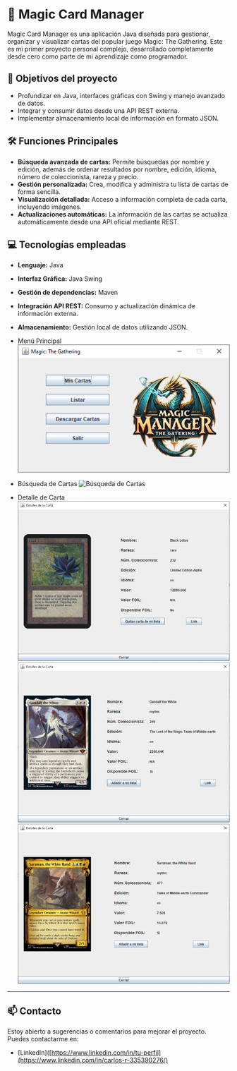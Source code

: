 # 🚀 Magic Card Manager

Magic Card Manager es una aplicación Java diseñada para gestionar, organizar y visualizar cartas del popular juego Magic: The Gathering.
Este es mi primer proyecto personal complejo, desarrollado completamente desde cero como parte de mi aprendizaje como programador.
## 🎯 Objetivos del proyecto

- Profundizar en Java, interfaces gráficas con Swing y manejo avanzado de datos.
- Integrar y consumir datos desde una API REST externa.
- Implementar almacenamiento local de información en formato JSON.

## 🛠️ Funciones Principales

- **Búsqueda avanzada de cartas:** Permite búsquedas por nombre y edición, además de ordenar resultados por nombre, edición, idioma, número de coleccionista, rareza y precio.
- **Gestión personalizada:** Crea, modifica y administra tu lista de cartas de forma sencilla.
- **Visualización detallada:** Acceso a información completa de cada carta, incluyendo imágenes.
- **Actualizaciones automáticas:** La información de las cartas se actualiza automáticamente desde una API oficial mediante REST.

## 💻 Tecnologías empleadas

- **Lenguaje:** Java
- **Interfaz Gráfica:** Java Swing
- **Gestión de dependencias:** Maven
- **Integración API REST:** Consumo y actualización dinámica de información externa.
- **Almacenamiento:** Gestión local de datos utilizando JSON.


- Menú Principal
![Menú Principal](screenshots/menu_principal.png)
  

- Búsqueda de Cartas
![Búsqueda de Cartas](busqueda_nombre.png)

- Detalle de Carta
![Detalle de Carta](screenshots/carta1.png)
![Detalle de Carta](screenshots/carta2.png)
![Detalle de Carta](screenshots/carta3.png)

---

## 📫 Contacto
Estoy abierto a sugerencias o comentarios para mejorar el proyecto. Puedes contactarme en:  
- [LinkedIn]([https://www.linkedin.com/in/tu-perfil](https://www.linkedin.com/in/carlos-r-335390276/)
